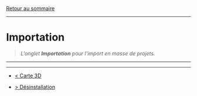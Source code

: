 [Retour au sommaire](/documentation/FR/01%20-%20Sommaire.md)

---

# Importation

> *L'onglet **Importation** pour l'import en masse de projets.*

---


---

- [< Carte 3D](/documentation/FR/06%20-%20Carte%203D.md)

- [> Désinstallation](/documentation/FR/08%20-%20Désinstallation.md)